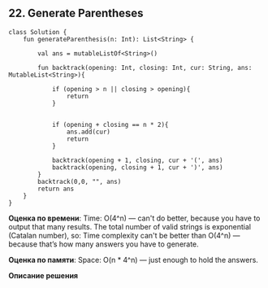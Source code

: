 ## 22. Generate Parentheses


```
class Solution {
    fun generateParenthesis(n: Int): List<String> {
        
        val ans = mutableListOf<String>()

        fun backtrack(opening: Int, closing: Int, cur: String, ans: MutableList<String>){
            
            if (opening > n || closing > opening){
                return
            }
            

            if (opening + closing == n * 2){
                ans.add(cur)
                return
            }

            backtrack(opening + 1, closing, cur + '(', ans)
            backtrack(opening, closing + 1, cur + ')', ans)    
        }
        backtrack(0,0, "", ans)
        return ans
    }
}

```

**Оценка по времени**: Time: O(4^n) — can't do better, because you have to output that many results.
The total number of valid strings is exponential (Catalan number), so:
Time complexity can't be better than O(4^n) — because that’s how many answers you
have to generate.


**Оценка по памяти**:  Space: O(n * 4^n) — just enough to hold the answers.

**Описание решения**
```

```

